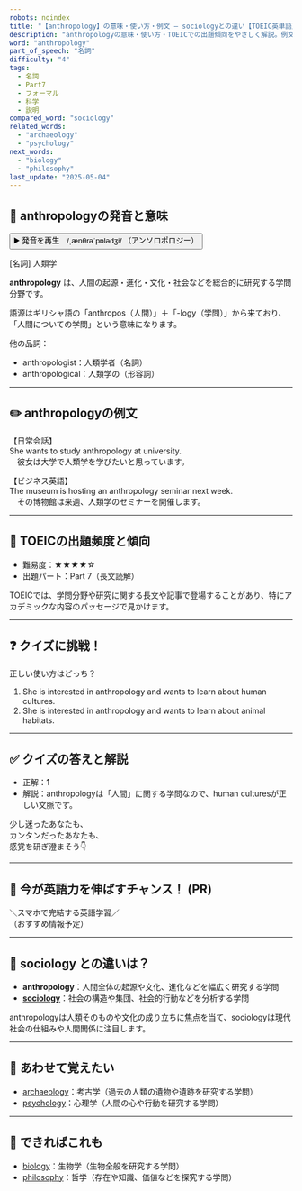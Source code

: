 ```yaml
---
robots: noindex
title: "【anthropology】の意味・使い方・例文 ― sociologyとの違い【TOEIC英単語】"
description: "anthropologyの意味・使い方・TOEICでの出題傾向をやさしく解説。例文・クイズ付きでsociologyとの違いもわかりやすく学べます。"
word: "anthropology"
part_of_speech: "名詞"
difficulty: "4"
tags:
  - 名詞
  - Part7
  - フォーマル
  - 科学
  - 説明
compared_word: "sociology"
related_words:
  - "archaeology"
  - "psychology"
next_words:
  - "biology"
  - "philosophy"
last_update: "2025-05-04"
---
```


## 🔰 anthropologyの発音と意味

<button class="play-audio" onclick="playTTS('anthropology')">
  <span class="play-audio-main">
    ▶️ 発音を再生　/ˌænθrəˈpɒlədʒi/
  </span>
  <span class="play-audio-sub">
    （アンソロポロジー）
  </span>
</button>

[名詞] 人類学

**anthropology** は、人間の起源・進化・文化・社会などを総合的に研究する学問分野です。

語源はギリシャ語の「anthropos（人間）」＋「-logy（学問）」から来ており、「人間についての学問」という意味になります。

他の品詞：  
- anthropologist：人類学者（名詞）
- anthropological：人類学の（形容詞）

---

## ✏️ anthropologyの例文

【日常会話】  
She wants to study anthropology at university.  
　彼女は大学で人類学を学びたいと思っています。

【ビジネス英語】  
The museum is hosting an anthropology seminar next week.  
　その博物館は来週、人類学のセミナーを開催します。

---

## 🎯 TOEICの出題頻度と傾向

- 難易度：★★★★☆
- 出題パート：Part 7（長文読解）

TOEICでは、学問分野や研究に関する長文や記事で登場することがあり、特にアカデミックな内容のパッセージで見かけます。

---

## ❓ クイズに挑戦！

正しい使い方はどっち？

1. She is interested in anthropology and wants to learn about human cultures.  
2. She is interested in anthropology and wants to learn about animal habitats.

---

## ✅ クイズの答えと解説

- 正解：**1**
- 解説：anthropologyは「人間」に関する学問なので、human culturesが正しい文脈です。

少し迷ったあなたも、  
カンタンだったあなたも、  
感覚を研ぎ澄まそう👇️

---

## 🚀 今が英語力を伸ばすチャンス！ (PR)

<div class="info-center">
＼スマホで完結する英語学習／<br>  
（おすすめ情報予定）
</div>

---

## 🤔  sociology との違いは？

- **anthropology**：人間全体の起源や文化、進化などを幅広く研究する学問
- **[sociology](/word/sociology)**：社会の構造や集団、社会的行動などを分析する学問

anthropologyは人類そのものや文化の成り立ちに焦点を当て、sociologyは現代社会の仕組みや人間関係に注目します。

---

## 🧩 あわせて覚えたい

- [archaeology](/word/archaeology)：考古学（過去の人類の遺物や遺跡を研究する学問）
- [psychology](/word/psychology)：心理学（人間の心や行動を研究する学問）

---

## 📖 できればこれも

- [biology](/word/biology)：生物学（生物全般を研究する学問）
- [philosophy](/word/philosophy)：哲学（存在や知識、価値などを探究する学問）

<!-- cvid: aid39_bid47 -->
